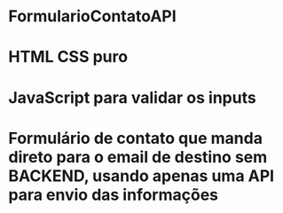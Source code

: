 # FormularioContatoAPI
# HTML CSS puro
# JavaScript para validar os inputs
# Formulário de contato que manda direto para o email de destino sem BACKEND, usando apenas uma API para envio das informações
